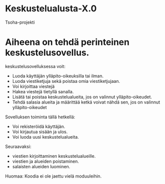 # Keskustelualusta-X.0
Tsoha-projekti

# Aiheena on tehdä perinteinen keskustelusovellus.

keskustelusovelluksessa voit:
- Luoda käyttäjän ylläpito-oikeuksilla tai ilman.
- Luoda viestiketjuja sekä poistaa omia viestiketjujaan.
- Voi kirjoittaa viestejä
- Hakea viestejä tietyllä sanalla.
- Lisätä tai poistaa keskustelualueita, jos on valinnut ylläpito-oikeudet.
- Tehdä salasia alueita ja määrittää ketkä voivat nähdä sen, jos on valinnut ylläpito-oikeudet


Sovelluksen toiminta tällä hetkellä:
- Voi rekisteröidä käyttäjän.
- Voi kirjautua sisään ja ulos.
- Voi luoda uusi keskustelualueita.

Seuraavaksi:
- viestien kirjoittaminen keskustelualueille.
- viestien ja alueiden poistaminen.
- salaisten alueiden luominen.

Huomaa: Koodia ei ole jaettu vielä moduuleihin.